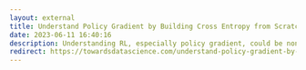 ```yaml
---
layout: external
title: Understand Policy Gradient by Building Cross Entropy from Scratch
date: 2023-06-11 16:40:16
description: Understanding RL, especially policy gradient, could be non-trivial, particularly if you like grasping intuitions like I do. In this post, I will walk through a thread of thoughts that really helped me understand PG by starting from more familiar supervised learning setting.
redirect: https://towardsdatascience.com/understand-policy-gradient-by-building-cross-entropy-from-scratch-75ca18b53e94
---
```

